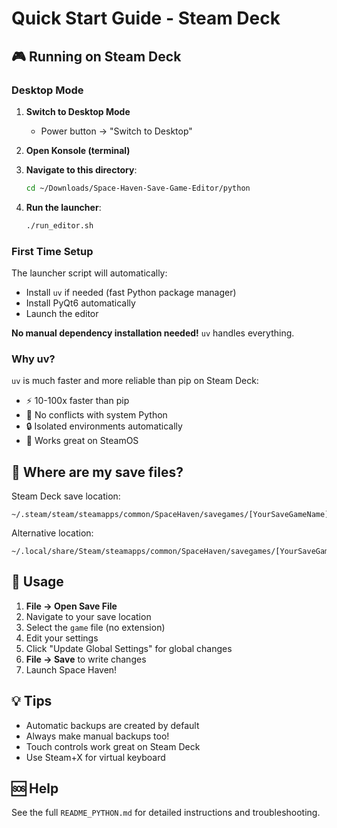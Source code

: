 # Quick Start Guide - Steam Deck

## 🎮 Running on Steam Deck

### Desktop Mode

1. **Switch to Desktop Mode**
   - Power button → "Switch to Desktop"

2. **Open Konsole (terminal)**

3. **Navigate to this directory**:
   ```bash
   cd ~/Downloads/Space-Haven-Save-Game-Editor/python
   ```

4. **Run the launcher**:
   ```bash
   ./run_editor.sh
   ```

### First Time Setup

The launcher script will automatically:
- Install `uv` if needed (fast Python package manager)
- Install PyQt6 automatically
- Launch the editor

**No manual dependency installation needed!** `uv` handles everything.

### Why uv?

`uv` is much faster and more reliable than pip on Steam Deck:
- ⚡ 10-100x faster than pip
- 🎯 No conflicts with system Python
- 🔒 Isolated environments automatically
- 💪 Works great on SteamOS

## 📁 Where are my save files?

Steam Deck save location:
```
~/.steam/steam/steamapps/common/SpaceHaven/savegames/[YourSaveGameName]/save/game
```

Alternative location:
```
~/.local/share/Steam/steamapps/common/SpaceHaven/savegames/[YourSaveGameName]/save/game
```

## 🔧 Usage

1. **File → Open Save File**
2. Navigate to your save location
3. Select the `game` file (no extension)
4. Edit your settings
5. Click "Update Global Settings" for global changes
6. **File → Save** to write changes
7. Launch Space Haven!

## 💡 Tips

- Automatic backups are created by default
- Always make manual backups too!
- Touch controls work great on Steam Deck
- Use Steam+X for virtual keyboard

## 🆘 Help

See the full `README_PYTHON.md` for detailed instructions and troubleshooting.
